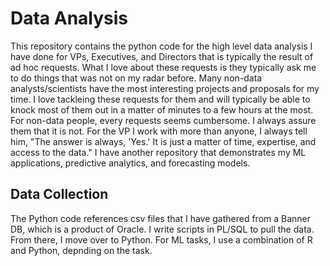 # Data Analysis

This repository contains the python code for the high level data analysis I have done for VPs, Executives, and Directors that is typically the result of ad hoc requests. 
What I love about these requests is they typically ask me to do things that was not on my radar before. Many non-data analysts/scientists have the most interesting projects
and proposals for my time. I love tackleing these requests for them and will typically be able to knock most of them out in a matter of minutes to a few hours at the most. 
For non-data people, every requests seems cumbersome. I always assure them that it is not. 
For the VP I work with more than anyone, I always tell him, "The answer is always, 'Yes.' It is just a matter of time, expertise, and access to the data." I have another
repository that demonstrates my ML applications, predictive analytics, and forecasting models. 

## Data Collection

The Python code references csv files that I have gathered from a Banner DB, which is a product of Oracle. I write scripts in PL/SQL to pull the data. From there, I move 
over to Python. For ML tasks, I use a combination of R and Python, depnding on the task.
